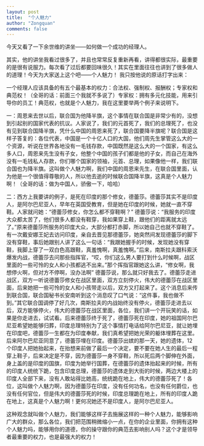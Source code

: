 ```yaml
---
layout: post
title:  "个人魅力"
author: "Zongquan"
comments: false
---
```


今天又看了一下余世维的讲坐——如何做一个成功的经理人。

其实，他的讲坐我看过很多了，并且也常常反复重新再看，讲得都很实际，最重要的是很有说服力。每次看了过后都要回味很久！其实在里面往往也讲到了很多做人的道理！今天为大家送上这个吧——个人魅力！
我只按他说的原话打字出来：

  一个经理人应该具备的有五个最基本的权力：合法权、强制权、报酬权；专家权和典范权！（全哥的话：前面三个我就不多说了）专家权：拥有多元化技能，用来引导你的员工！典范权，也就是个人魅力，我在这里要举两个例子来说明下。

  一：周恩来去世以后，联合国为他降半旗，这个事情在联合国是非常少有的，没想到引起别的国家代表的抗议。人家说了，我们的元首死了，我们的总理死了，也没有见到联合国降半旗，凭什么中国的周恩来死了，联合国要降半旗呢？联合国是这样子答复的：各位代表，中国是一个十亿人口的大国，他们周先生掌管这么大的一个资源，听说在世界各地没有一毛钱存款，中国既然是这么大的一个国家，有这么多人口，周恩来先生没有子女，他整个中国的孩子们都是他的子女，而自己在海外没有一毛钱私人存款，你们哪个国家的领袖，元首、总理，如果像他一样，我们联合国也为降半旗。这叫做个人魅力啊，我们中国的周恩来先生，在联合国里面，认为他是一个很值得尊敬的人，所以他去逝的时候联合国降半旗，这真是个人魅力啊！（全哥的话：做为中国人，骄傲一下，哈哈）

二：西方上我要讲的例子，是死在印度的那个修女，德蕾莎。德蕾莎其实不是印度人，是阿尔巴尼亚人，早年在英国受教育，但是她在印度的时候，她就一直不穿鞋。人家就问她：“德蕾莎修女，你怎么都不穿鞋啊？” 德蕾莎说：“我服务的印度大众都太苦了，他们很多人都没有鞋穿，我如果穿上鞋，跟他们的距离就太远了。”原来德蕾莎所服务的印度大众，大部分都打赤脚，所以她自己也就不穿鞋了。有一次戴安娜王妃去访问印度，亲自去晋见那德蕾莎，她突然间发现德蕾莎的脚下没有穿鞋，事后她跟别人讲了这么一句话：“我跟她握手的时候，发现她没有穿鞋，我脚上穿了一双白色高跟鞋，真羞愧啊，真羞愧啊。”后来，南斯拉夫跟科索沃爆发内战，德蕾莎去问那些指挥官，“哎，你们这么男人要打到什么时候啊，战区里面的一些可怜的女人和小孩都逃不出来。”那个挥指官跟她这么讲，“修女啊，我想停火啊，但对方不停啊，没办法啊” 德蕾莎说，那么就只好我去了。德蕾莎走进战区，双方一听说德蕾莎修女在战区里面，双方立刻停火，伟大的德蕾莎在战区里面，后来她把一些可怜的女人和小孩带走以后，双方又打起来了。这个消息后来传到联合国，联合国秘书长安南听到这个消息叹了口气说：“这件事，我也做不到。”其它联合国调停了好几次，南斯拉夫的内战始终没有停火，德蕾莎走进去以后，双方能够停火，伟大的德蕾莎在战区里面，各位，我们讲一个开玩笑的话，如果是你走进去，试试看。后来德蕾莎终于死了，德蕾莎死在印度，她的祖国阿尔巴尼亚希望她能够归葬，印度总理特别为了这个事情打电话给阿尔巴尼亚，就让她埋在印度吧，德蕾莎一生都在为印度奉献，我们真希望把她光荣的躯体埋葬在这里。后来阿尔巴尼亚同意了，德蕾莎埋在印度。德蕾莎出嫔的那一天，她的遗体，12个印度人把她抬起来，在抬想来前做了最后一个决定，要不要在她人生的最后一程穿上鞋子，后来决定是不穿，因为德蕾莎一身不穿鞋，所以死后两个脚伸在外面，身上盖的是印度的国旗，印度为她举行国葬，在德蕾莎的遗体抬起来的时候，所有的印度人统统下跪，包含印度总理，德蕾莎的遗体走到大街的时候，两边大楼上的印度人全部下来，没有人敢站得比她高，统统跪在地上，伟大的德蕾莎死了！各位，这叫做个人魅力啊，因为德蕾莎在印度，没有任何功名，也没有任何爵位，也没有任何官位，但是伟大的德蕾莎死的时候，印度总理跪在地上，所有的印度人跪在地上，这真是个人魅力啊！更何况她还不是印度人，是阿尔巴尼亚人。

这种观念就叫做个人魅力，我们能够这样子去施展这样的一种个人魅力，能够影响广大的群众，那么各位，我们把范围稍微缩小一点，在你的企业里面，你拥有这种个人魅力吗，能够用你的道德，你的操守跟你的典范去影响别人吗？这个才是领导者最重要的权力，也是最强大的权力！